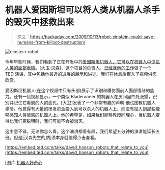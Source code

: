 # 机器人爱因斯坦可以将人类从机器人杀手的毁灭中拯救出来

> 原文：<https://hackaday.com/2009/10/13/robot-einstein-could-save-humans-from-killbot-destruction/>

![einstein-robot](img/15a9994e33253e0341f0b297b4ca41fa.png "einstein-robot")

今年早些时候，我们看到了正在开发中的[爱因斯坦机器人，它可以在机器人中促进人类的面部表情](http://hackaday.com/2009/07/10/robots-learning-facial-expressions/)。[大卫·汉森]，这个项目的负责人，[已经就他的工作](http://www.ted.com/talks/david_hanson_robots_that_relate_to_you.html)做了一个 TED 演讲，其中包括他最近的进展的展示和讲述。我们在休息后嵌入了视频供您欣赏。

爱因斯坦机器人(在这个视频中只有头部)展示了识别和模仿面前人面部情绪的能力。还有一段视频显示，一个类似 Bladerunner 的机器人在房间里四处张望，识别并记住它看到的人的面孔。[大卫]发表了一个非常有趣的声明:他试图教机器人移情。他觉得有大量的研发资金投入到可以杀人的机器人上，而没有投入到那些能够感知人类情感的机器人上。他的希望是，如果我们能够教授同理心，当机器人变得比我们更聪明时，我们可能不会被消灭。

这主意不错。无论你怎么看，这个演讲都很有趣，我们希望五分钟的演讲能延长五倍。但是[汉森先生的]胡须本身就值得点击查看。

[https://embed.ted.com/talks/david_hanson_robots_that_relate_to_you](https://embed.ted.com/talks/david_hanson_robots_that_relate_to_you)

[图片:[机器人好奇心](http://nexuslex.wordpress.com/2009/02/17/bot-curiosity/)